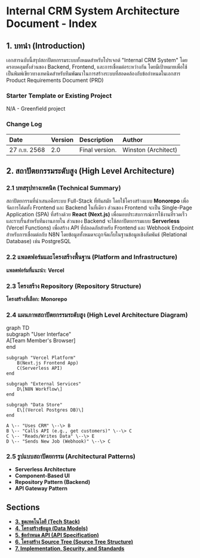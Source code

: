 # **Internal CRM System Architecture Document \- Index**

## **1\. บทนำ (Introduction)**

เอกสารฉบับนี้สรุปสถาปัตยกรรมระบบทั้งหมดสำหรับโปรเจกต์ "Internal CRM System" โดยครอบคลุมทั้งส่วนของ Backend, Frontend, และการเชื่อมต่อระหว่างกัน โดยมีเป้าหมายเพื่อใช้เป็นพิมพ์เขียวทางเทคนิคสำหรับทีมพัฒนาในการสร้างระบบที่สอดคล้องกับข้อกำหนดในเอกสาร Product Requirements Document (PRD)

### **Starter Template or Existing Project**

N/A \- Greenfield project

### **Change Log**

| Date | Version | Description | Author |
| :---- | :---- | :---- | :---- |
| 27 ก.ย. 2568 | 2.0 | Final version. | Winston (Architect) |

## **2\. สถาปัตยกรรมระดับสูง (High Level Architecture)**

### **2.1 บทสรุปทางเทคนิค (Technical Summary)**

สถาปัตยกรรมที่นำเสนอคือระบบ Full-Stack ที่ทันสมัย โดยใช้โครงสร้างแบบ **Monorepo** เพื่อจัดการโค้ดทั้ง Frontend และ Backend ในที่เดียว ส่วนของ Frontend จะเป็น Single-Page Application (SPA) ที่สร้างด้วย **React (Next.js)** เพื่อมอบประสบการณ์การใช้งานที่รวดเร็วและราบรื่นสำหรับทีมงานภายใน ส่วนของ Backend จะใช้สถาปัตยกรรมแบบ **Serverless** (Vercel Functions) เพื่อสร้าง API ที่ปลอดภัยสำหรับ Frontend และ Webhook Endpoint สำหรับการเชื่อมต่อกับ N8N โดยข้อมูลทั้งหมดจะถูกจัดเก็บในฐานข้อมูลเชิงสัมพันธ์ (Relational Database) เช่น PostgreSQL

### **2.2 แพลตฟอร์มและโครงสร้างพื้นฐาน (Platform and Infrastructure)**

**แพลตฟอร์มที่แนะนำ:** **Vercel**

### **2.3 โครงสร้าง Repository (Repository Structure)**

**โครงสร้างที่เลือก:** **Monorepo**

### **2.4 แผนภาพสถาปัตยกรรมระดับสูง (High Level Architecture Diagram)**

graph TD  
    subgraph "User Interface"  
        A\[Team Member's Browser\]  
    end

    subgraph "Vercel Platform"  
        B(Next.js Frontend App)  
        C(Serverless API)  
    end

    subgraph "External Services"  
        D\[N8N Workflow\]  
    end  
      
    subgraph "Data Store"  
        E\[(Vercel Postgres DB)\]  
    end

    A \-- "Uses CRM" \--\> B  
    B \-- "Calls API (e.g., get customers)" \--\> C  
    C \-- "Reads/Writes Data" \--\> E  
    D \-- "Sends New Job (Webhook)" \--\> C

### **2.5 รูปแบบสถาปัตยกรรม (Architectural Patterns)**

* **Serverless Architecture**  
* **Component-Based UI**  
* **Repository Pattern (Backend)**  
* **API Gateway Pattern**

## **Sections**

* [**3\. ชุดเทคโนโลยี (Tech Stack)**](https://www.google.com/search?q=./architecture/3-tech-stack.md)  
* [**4\. โครงสร้างข้อมูล (Data Models)**](https://www.google.com/search?q=./architecture/4-data-models.md)  
* [**5\. ข้อกำหนด API (API Specification)**](https://www.google.com/search?q=./architecture/5-api-specification.md)  
* [**6\. โครงสร้าง Source Tree (Source Tree Structure)**](https://www.google.com/search?q=./architecture/6-source-tree.md)  
* [**7\. Implementation, Security, and Standards**](https://www.google.com/search?q=./architecture/7-implementation-standards.md)